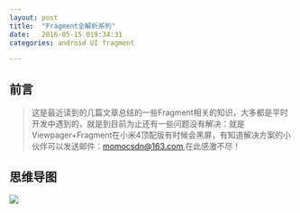 ```yaml
---
layout: post
title:  "Fragment全解析系列"
date:   2016-05-15 019:34:31
categories: android UI fragment

---
```

## 前言
> 这是最近读到的几篇文章总结的一些Fragment相关的知识，大多都是平时开发中遇到的，就是到目前为止还有一些问题没有解决：就是Viewpager+Fragment在小米4顶配版有时候会黑屏，有知道解决方案的小伙伴可以发送邮件：momocsdn@163.com,在此感激不尽！

## 思维导图
![](http://7xt310.com1.z0.glb.clouddn.com/Fragment%E5%85%A8%E8%A7%A3%E6%9E%90%E7%B3%BB%E5%88%97.png)
